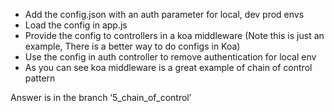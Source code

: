  - Add the config.json with an auth parameter for local, dev prod envs
 - Load the config in app.js
 - Provide the config to controllers in a koa middleware (Note this is just an example, There is a better way to do configs in Koa)
 - Use the config in auth controller to remove authentication for local env
 - As you can see koa middleware is a great example of chain of control pattern



Answer is in the branch ‘5_chain_of_control’
